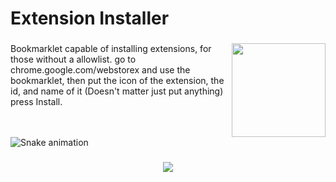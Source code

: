 <h1 align="left">Extension Installer</h1>

###

<img align="right" height="150" src="https://avatars.githubusercontent.com/u/93485553?s=400&u=f46ebce377ed5295db811ff2b6f082b1afcbfbd5&v=4"  />

###

<p align="left">Bookmarklet capable of installing extensions, for those without a allowlist. go to chrome.google.com/webstorex and use the bookmarklet, then put the icon of the extension, the id, and name of it (Doesn't matter just put anything) press Install.</p>

###

<br clear="both">

<img src="https://raw.githubusercontent.com/Dominican641/Dominican641/blob/output/snake.svg" alt="Snake animation" />

###

<div align="center">
  <img src="https://profile-counter.glitch.me/Dominican641/count.svg?"  />
</div>

###
